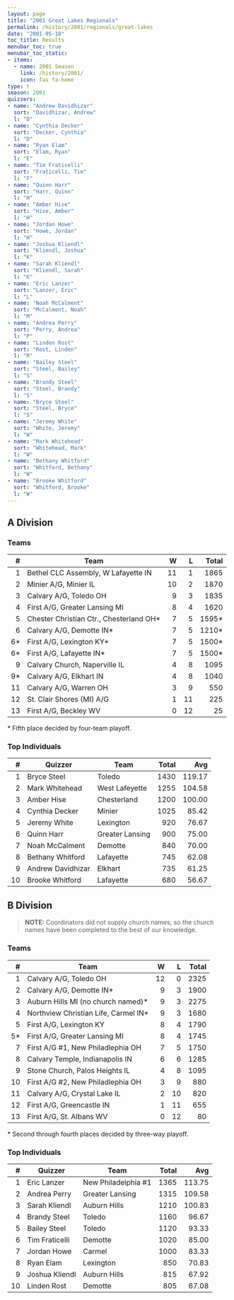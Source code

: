 ```yaml
---
layout: page
title: "2001 Great Lakes Regionals"
permalink: /history/2001/regionals/great-lakes
date: "2001-05-18"
toc_title: Results
menubar_toc: true
menubar_toc_static:
- items:
  - name: 2001 Season
    link: /history/2001/
    icon: fas fa-home
type: t
season: 2001
quizzers:
- name: "Andrew Davidhizar"
  sort: "Davidhizar, Andrew"
  l: "D"
- name: "Cynthia Decker"
  sort: "Decker, Cynthia"
  l: "D"
- name: "Ryan Elam"
  sort: "Elam, Ryan"
  l: "E"
- name: "Tim Fraticelli"
  sort: "Fraticelli, Tim"
  l: "F"
- name: "Quinn Harr"
  sort: "Harr, Quinn"
  l: "H"
- name: "Amber Hise"
  sort: "Hise, Amber"
  l: "H"
- name: "Jordan Howe"
  sort: "Howe, Jordan"
  l: "H"
- name: "Joshua Kliendl"
  sort: "Kliendl, Joshua"
  l: "K"
- name: "Sarah Kliendl"
  sort: "Kliendl, Sarah"
  l: "K"
- name: "Eric Lanzer"
  sort: "Lanzer, Eric"
  l: "L"
- name: "Noah McCalment"
  sort: "McCalment, Noah"
  l: "M"
- name: "Andrea Perry"
  sort: "Perry, Andrea"
  l: "P"
- name: "Linden Rost"
  sort: "Rost, Linden"
  l: "R"
- name: "Bailey Steel"
  sort: "Steel, Bailey"
  l: "S"
- name: "Brandy Steel"
  sort: "Steel, Brandy"
  l: "S"
- name: "Bryce Steel"
  sort: "Steel, Bryce"
  l: "S"
- name: "Jeremy White"
  sort: "White, Jeremy"
  l: "W"
- name: "Mark Whitehead"
  sort: "Whitehead, Mark"
  l: "W"
- name: "Bethany Whitford"
  sort: "Whitford, Bethany"
  l: "W"
- name: "Brooke Whitford"
  sort: "Whitford, Brooke"
  l: "W"
---
```


## A Division

### Teams

|    # | Team                                    |    W |    L | Total |
| ---: | --------------------------------------- | ---: | ---: | ----: |
|    1 | Bethel CLC Assembly, W Lafayette IN     |   11 |    1 |  1865 |
|    2 | Minier A/G, Minier IL                   |   10 |    2 |  1870 |
|    3 | Calvary A/G, Toledo OH                  |    9 |    3 |  1835 |
|    4 | First A/G, Greater Lansing MI           |    8 |    4 |  1620 |
|    5 | Chester Christian Ctr., Chesterland OH* |    7 |    5 | 1595* |
|    6 | Calvary A/G, Demotte IN*                |    7 |    5 | 1210* |
|   6* | First A/G, Lexington KY*                |    7 |    5 | 1500* |
|   6* | First A/G, Lafayette IN*                |    7 |    5 | 1500* |
|    9 | Calvary Church, Naperville IL           |    4 |    8 |  1095 |
|   9* | Calvary A/G, Elkhart IN                 |    4 |    8 |  1040 |
|   11 | Calvary A/G, Warren OH                  |    3 |    9 |   550 |
|   12 | St. Clair Shores (MI) A/G               |    1 |   11 |   225 |
|   13 | First A/G, Beckley WV                   |    0 |   12 |    25 |

\* Fifth place decided by four-team playoff.

### Top Individuals

|    # | Quizzer           | Team            | Total |    Avg |
| ---: | ----------------- | --------------- | ----: | -----: |
|    1 | Bryce Steel       | Toledo          |  1430 | 119.17 |
|    2 | Mark Whitehead    | West Lafeyette  |  1255 | 104.58 |
|    3 | Amber Hise        | Chesterland     |  1200 | 100.00 |
|    4 | Cynthia Decker    | Minier          |  1025 |  85.42 |
|    5 | Jeremy White      | Lexington       |   920 |  76.67 |
|    6 | Quinn Harr        | Greater Lansing |   900 |  75.00 |
|    7 | Noah McCalment    | Demotte         |   840 |  70.00 |
|    8 | Bethany Whitford  | Lafayette       |   745 |  62.08 |
|    9 | Andrew Davidhizar | Elkhart         |   735 |  61.25 |
|   10 | Brooke Whitford   | Lafayette       |   680 |  56.67 |

## B Division

>**NOTE:** Coordinators did not supply church names, so the church names have been completed to the best of our knowledge.

### Teams

|    # | Team                                 |    W |    L | Total |
| ---: | ------------------------------------ | ---: | ---: | ----: |
|    1 | Calvary A/G, Toledo OH               |   12 |    0 |  2325 |
|    2 | Calvary A/G, Demotte IN*             |    9 |    3 |  1900 |
|    3 | Auburn Hills MI (no church named)*   |    9 |    3 |  2275 |
|    4 | Northview Christian Life, Carmel IN* |    9 |    3 |  1680 |
|    5 | First A/G, Lexington KY              |    8 |    4 |  1790 |
|   5* | First A/G, Greater Lansing MI        |    8 |    4 |  1745 |
|    7 | First A/G #1, New Philadlephia OH    |    7 |    5 |  1750 |
|    8 | Calvary Temple, Indianapolis IN      |    6 |    6 |  1285 |
|    9 | Stone Church, Palos Heights IL       |    4 |    8 |  1095 |
|   10 | First A/G #2, New Philadlephia OH    |    3 |    9 |   880 |
|   11 | Calvary A/G, Crystal Lake IL         |    2 |   10 |   820 |
|   12 | First A/G, Greencastle IN            |    1 |   11 |   655 |
|   13 | First A/G, St. Albans WV             |    0 |   12 |    80 |

\* Second through fourth places decided by three-way playoff.

### Top Individuals

|    # | Quizzer        | Team                | Total |    Avg |
| ---: | -------------- | ------------------- | ----: | -----: |
|    1 | Eric Lanzer    | New Philadelphia #1 |  1365 | 113.75 |
|    2 | Andrea Perry   | Greater Lansing     |  1315 | 109.58 |
|    3 | Sarah Kliendl  | Auburn Hills        |  1210 | 100.83 |
|    4 | Brandy Steel   | Toledo              |  1160 |  96.67 |
|    5 | Bailey Steel   | Toledo              |  1120 |  93.33 |
|    6 | Tim Fraticelli | Demotte             |  1020 |  85.00 |
|    7 | Jordan Howe    | Carmel              |  1000 |  83.33 |
|    8 | Ryan Elam      | Lexington           |   850 |  70.83 |
|    9 | Joshua Kliendl | Auburn Hills        |   815 |  67.92 |
|   10 | Linden Rost    | Demotte             |   805 |  67.08 |